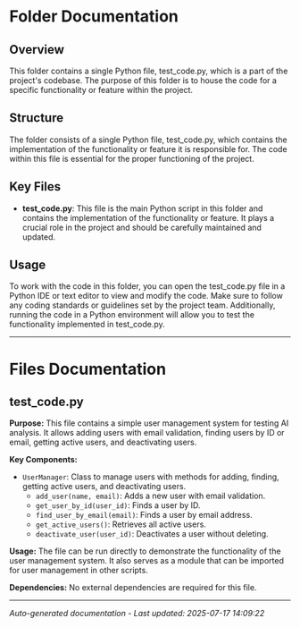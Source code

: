 # Folder Documentation

## Overview
This folder contains a single Python file, test_code.py, which is a part of the project's codebase. The purpose of this folder is to house the code for a specific functionality or feature within the project.

## Structure
The folder consists of a single Python file, test_code.py, which contains the implementation of the functionality or feature it is responsible for. The code within this file is essential for the proper functioning of the project.

## Key Files
- **test_code.py**: This file is the main Python script in this folder and contains the implementation of the functionality or feature. It plays a crucial role in the project and should be carefully maintained and updated.

## Usage
To work with the code in this folder, you can open the test_code.py file in a Python IDE or text editor to view and modify the code. Make sure to follow any coding standards or guidelines set by the project team. Additionally, running the code in a Python environment will allow you to test the functionality implemented in test_code.py.

---

# Files Documentation

## test_code.py

**Purpose:** This file contains a simple user management system for testing AI analysis. It allows adding users with email validation, finding users by ID or email, getting active users, and deactivating users.

**Key Components:**
- `UserManager`: Class to manage users with methods for adding, finding, getting active users, and deactivating users.
  - `add_user(name, email)`: Adds a new user with email validation.
  - `get_user_by_id(user_id)`: Finds a user by ID.
  - `find_user_by_email(email)`: Finds a user by email address.
  - `get_active_users()`: Retrieves all active users.
  - `deactivate_user(user_id)`: Deactivates a user without deleting.
  
**Usage:** The file can be run directly to demonstrate the functionality of the user management system. It also serves as a module that can be imported for user management in other scripts.

**Dependencies:** No external dependencies are required for this file.

---
*Auto-generated documentation - Last updated: 2025-07-17 14:09:22*
